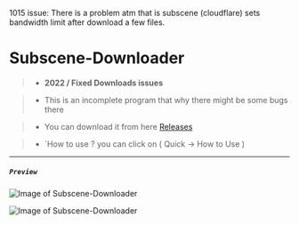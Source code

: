 1015 issue: There is a problem atm that is subscene (cloudflare) sets bandwidth limit after download a few files.
# Subscene-Downloader

>- __2022 / Fixed Downloads issues__

>- This is an incomplete program that why there might be some bugs there

>- You can download it from here [Releases](https://github.com/xZetsubou/Subscene-Downloader/releases)

> - `How to use ? you can click on ( Quick -> How to Use  )

---
##### `Preview` 

![Image of Subscene-Downloader](https://i.imgur.com/axntcF3.png)


![Image of Subscene-Downloader](https://i.imgur.com/Q6mQpoz.png)
